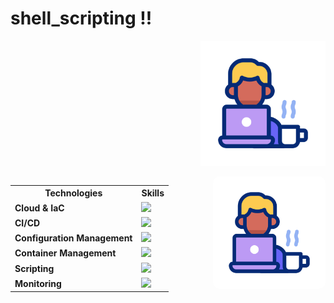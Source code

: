 # shell_scripting !!
<p align="right">
  <img src="./image/18499070.gif" alt="LEMP Diagram" width="200">
</p>

<div style="display: flex; align-items: flex-start; justify-content: space-between;">
  
  <table>
    <tr><th>Technologies</th><th>Skills</th></tr>
    <tr>
      <td><b>Cloud & IaC</b></td>
      <td><img src="https://skillicons.dev/icons?i=aws,terraform" /></td>
    </tr>
    <tr>
      <td><b>CI/CD</b></td>
      <td><img src="https://skillicons.dev/icons?i=jenkins" /></td>
    </tr>
    <tr>
      <td><b>Configuration Management</b></td>
      <td><img src="https://skillicons.dev/icons?i=ansible" /></td>
    </tr>
    <tr>
      <td><b>Container Management</b></td>
      <td><img src="https://skillicons.dev/icons?i=kubernetes,docker" /></td>
    </tr>
    <tr>
      <td><b>Scripting</b></td>
      <td><img src="https://skillicons.dev/icons?i=bash" /></td>
    </tr>
    <tr>
      <td><b>Monitoring</b></td>
      <td><img src="https://skillicons.dev/icons?i=prometheus,grafana" /></td>
    </tr>
  </table>

  <img src="./image/18499070.gif" alt="LEMP Diagram" width="180" style="margin-left: 20px; border-radius: 10px;"/>
</div>


